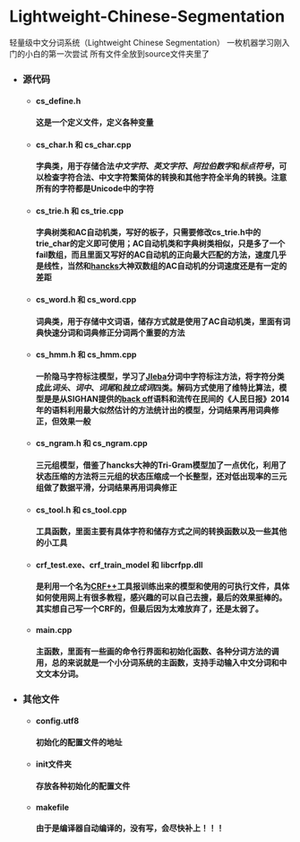 # Lightweight-Chinese-Segmentation
轻量级中文分词系统（Lightweight Chinese Segmentation）
一枚机器学习刚入门的小白的第一次尝试
所有文件全放到source文件夹里了



- ### 源代码

  - #### cs_define.h

    **这是一个定义文件，定义各种变量**

  - #### cs_char.h 和 cs_char.cpp

    **字典类，用于存储合法*中文字符*、*英文字符*、*阿拉伯数字*和*标点符号*，可以检查字符合法、中文字符繁简体的转换和其他字符全半角的转换。注意所有的字符都是Unicode中的字符**

  - #### cs_trie.h 和 cs_trie.cpp

    **字典树类和AC自动机类，写好的板子，只需要修改cs_trie.h中的trie_char的定义即可使用；AC自动机类和字典树类相似，只是多了一个fail数组，而且里面又写好的AC自动机的正向最大匹配的方法，速度几乎是线性，当然和[hancks](<https://github.com/hankcs/AhoCorasickDoubleArrayTrie> )大神双数组的AC自动机的分词速度还是有一定的差距**

  - #### cs_word.h 和 cs_word.cpp

    **词典类，用于存储中文词语，储存方式就是使用了AC自动机类，里面有词典快速分词和词典修正分词两个重要的方法**

  - #### cs_hmm.h 和 cs_hmm.cpp

    **一阶隐马字符标注模型，学习了[JIeba](https://github.com/fxsjy/jieba)分词中字符标注方法，将字符分类成此*词头*、*词中*、*词尾*和*独立成词*四类。解码方式使用了维特比算法，模型是是从SIGHAN提供的[back off](http://sighan.cs.uchicago.edu/bakeoff2005/)语料和流传在民间的《人民日报》2014年的语料利用最大似然估计的方法统计出的模型，分词结果再用词典修正，但效果一般**

  - #### cs_ngram.h 和 cs_ngram.cpp

    **三元组模型，借鉴了hancks大神的Tri-Gram模型加了一点优化，利用了状态压缩的方法将三元组的状态压缩成一个长整型，还对低出现率的三元组做了数据平滑，分词结果再用词典修正**

  - #### cs_tool.h 和 cs_tool.cpp

    **工具函数，里面主要有具体字符和储存方式之间的转换函数以及一些其他的小工具**

  - #### crf_test.exe、crf_train_model 和 libcrfpp.dll

    **是利用一个名为[CRF++](https://taku910.github.io/crfpp/)工具报训练出来的模型和使用的可执行文件，具体如何使用网上有很多教程，感兴趣的可以自己去搜，最后的效果挺棒的。其实想自己写一个CRF的，但最后因为太难放弃了，还是太弱了。**

  - #### main.cpp

    **主函数，里面有一些画的命令行界面和初始化函数、各种分词方法的调用，总的来说就是一个小分词系统的主函数，支持手动输入中文分词和中文文本分词。**

    

- ### 其他文件

  - #### config.utf8 

    **初始化的配置文件的地址**

  - #### init文件夹

    **存放各种初始化的配置文件**

  - #### makefile

    **由于是编译器自动编译的，没有写，会尽快补上！！！**







